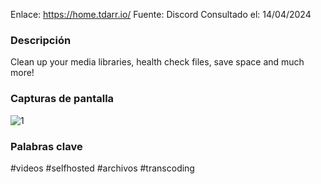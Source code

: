 Enlace: https://home.tdarr.io/
Fuente: Discord
Consultado el: 14/04/2024

### Descripción
Clean up your media libraries, health check files, save space and much more!


### Capturas de pantalla
![1](https://home.tdarr.io/static/media/flow11-min.95ff37ace3b11257a530.jpg)

### Palabras clave
#videos #selfhosted #archivos #transcoding
